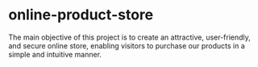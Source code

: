 # online-product-store
The main objective of this project is to create an attractive, user-friendly, and secure online store, enabling visitors to purchase our products in a simple and intuitive manner.
